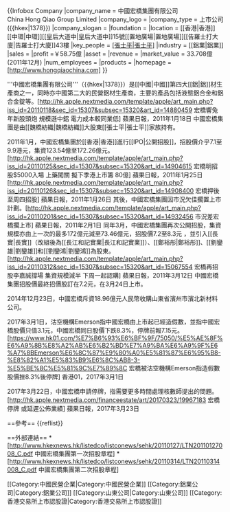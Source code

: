 {{Infobox Company
|company_name = 中國宏橋集團有限公司<br>China Hong Qiao Group Limited
|company_logo =
|company_type = 上市公司 ({{hkex|1378}})
|company_slogan = 
|foundation = 
|location = [[香港|香港]][[中環|中環]][[皇后大道中|皇后大道中]]15號[[置地廣場|置地廣場]][[告羅士打大廈|告羅士打大廈]]43樓
|key_people = [[張士平|張士平]](主席兼執行董事)
|industry = [[鋁業|鋁業]]
|sales = 
|profit =￥58.75億
|asset =
|revenue = 
|market_value = 33.708億(2011年12月)
|num_employees =
|products = 
|homepage = [http://www.hongqiaochina.com]
}}


'''中國宏橋集團有限公司'''（{{hkex|1378}}）是[[中國|中國]]第四大[[鋁|鋁]]材生產商之一，同時亦中國第二大的民營鋁材生產商，主要的產品包括液態鋁合金和鋁合金錠等。<ref>[http://hk.apple.nextmedia.com/template/apple/art_main.php?iss_id=20110118&sec_id=15307&subsec=15320&art_id=14880459 宏橋響兔年新股頭炮 規模遜中鋁 電力成本較同業低] 蘋果日報，2011年1月18日</ref> 中國宏橋集團是由[[魏橋紡織|魏橋紡織]]大股東[[張士平|張士平]]家族持有。

2011年1月，中國宏橋集團於[[香港|香港]]進行[[IPO|公開招股]]，招股價介乎7.1至9.9港元，集資123.54億至172.26億元。<ref>[http://hk.apple.nextmedia.com/template/apple/art_main.php?iss_id=20110125&sec_id=15307&subsec=15320&art_id=14904615 宏橋明招股$5000入場 上藥闖關 擬下季港上市籌 80億] 蘋果日報，2011年1月25日</ref><ref>[http://hk.apple.nextmedia.com/template/apple/art_main.php?iss_id=20110126&sec_id=15307&subsec=15320&art_id=14908400 宏橋押後至周四招股] 蘋果日報，2011年1月26日</ref> 其後，中國宏橋集團因市況欠佳擱置上市計劃。<ref>[http://hk.apple.nextmedia.com/template/apple/art_main.php?iss_id=20110201&sec_id=15307&subsec=15320&art_id=14932456 市況差宏橋擱上市] 蘋果日報，2011年2月1日</ref> 同年3月，中國宏橋集團再次公開招股，集資規模亦由上一次的最多172億元減至73.46億元，招股價7.2至8.3元
，並引入[[長實|長實]]（改組後為[[長江和記實業|長江和記實業]]）、[[鄭裕彤|鄭裕彤]]、[[劉鑾雄|劉鑾雄]]和[[劉鑾鴻|劉鑾鴻]]為股東。<ref>[http://hk.apple.nextmedia.com/template/apple/art_main.php?iss_id=20110312&sec_id=15307&subsec=15320&art_id=15067554 宏橋再招股李嘉誠撐場 集資規模減半 下周一起認購] 蘋果日報，2011年3月12日</ref> 中國宏橋集團招股價最終招價股訂在7.2元，在3月24日上市。

2014年12月23日，中國宏橋斥資18.96億元人民幣收購山東省濱州市濱北新材料公司。

2017年3月1日，沽空機構Emerson指中國宏橋由上市起已經造假數，並指中國宏橋股價只值3.1元，中國宏橋同日股價下跌8.3%，停牌前報7.15元。<ref>[https://www.hk01.com/%E7%B6%93%E6%BF%9F/75050/%E5%AE%8F%E6%A9%8B%E8%A2%AB%E6%B2%BD%E7%A9%BA%E6%A9%9F%E6%A7%8BEmerson%E6%8C%87%E9%80%A0%E5%81%87%E6%95%B8-%E8%82%A1%E5%83%B9%E6%8C%AB8-3-%E5%BE%8C%E5%81%9C%E7%89%8C 宏橋被沽空機構Emerson指造假數 股價挫8.3%後停牌] 香港01，2017年3月1日</ref>

2017年3月22日，中國宏橋申請停牌，指需要更多時間處理核數師提出的問題。<ref>[http://hk.apple.nextmedia.com/financeestate/art/20170323/19967183 宏橋停牌 或延遲公佈業績] 蘋果日報，2017年3月23日</ref>

==參考==
{{reflist}}

==外部連結==
*[http://www.hkexnews.hk/listedco/listconews/sehk/20110127/LTN20110127008_C.pdf 中國宏橋集團第一次招股章程]
*[http://www.hkexnews.hk/listedco/listconews/sehk/20110314/LTN20110314008_C.pdf 中國宏橋集團第二次招股章程]

[[Category:中國民營企業|Category:中國民營企業]]
[[Category:鋁業公司|Category:鋁業公司]]
[[Category:山東公司|Category:山東公司]]
[[Category:香港交易所上市認股證|Category:香港交易所上市認股證]]